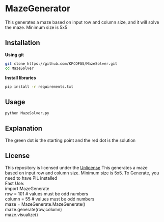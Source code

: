 # MazeGenerator


This generates a maze based on input row and column size, and it will solve the maze. Minimum size is 5x5

## Installation

**Using git**

```bash
git clone https://github.com/KPCOFGS/MazeSolver.git
cd MazeSolver
```

**Install libraries**

```bash
pip install -r requirements.txt
```

## Usage

```bash
python MazeSolver.py
```

## Explanation

The green dot is the starting point and the red dot is the solution

## License

This repository is licensed under the [Unlicense](LICENSE)
This generates a maze based on input row and column size. Minimum size is 5x5. To Generate, you need to have PIL installed
<br>
Fast Use:
<br>
import MazeGenerate
<br>
row = 101  # values must be odd numbers
<br>
column = 55   # values must be odd numbers
<br>
maze = MazeGenerate.MazeGenerate()
<br>
maze.generate(row,column)
<br>
maze.visualize()
